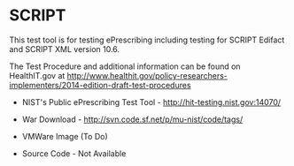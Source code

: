 SCRIPT
======

This test tool is for testing ePrescribing including testing for SCRIPT Edifact
and SCRIPT XML version 10.6.

The Test Procedure and additional information can be found on HealthIT.gov at
http://www.healthit.gov/policy-researchers-implementers/2014-edition-draft-test-procedures


+ NIST's Public ePrescribing Test Tool - http://hit-testing.nist.gov:14070/
+ War Download - http://svn.code.sf.net/p/mu-nist/code/tags/

+ VMWare Image (To Do)
+ Source Code - Not Available